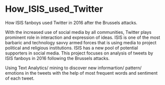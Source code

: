# How_ISIS_used_Twitter
How ISIS fanboys used Twitter in 2016 after the Brussels attacks.


With the increased use of social media by all communities, Twitter plays prominent role in interaction and expression of ideas.  ISIS is one of the most barbaric and technology savvy armed forces that is using media to project political and religious institutions. ISIS has a new pool of potential supporters in social media. This project focuses on analysis of tweets by ISIS fanboys in 2016 following the Brussels attacks. 

Using Text Analytics/ mining to discover new informartion/ pattern/ emotions in the tweets with the help of most frequent words and sentiment of each tweet.

